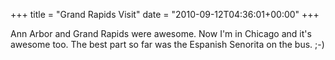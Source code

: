 +++
title = "Grand Rapids Visit"
date = "2010-09-12T04:36:01+00:00"
+++

Ann Arbor and Grand Rapids were awesome.  Now I'm in Chicago and it's awesome too.  The best part so far was the Espanish Senorita on the bus.  ;-)
			